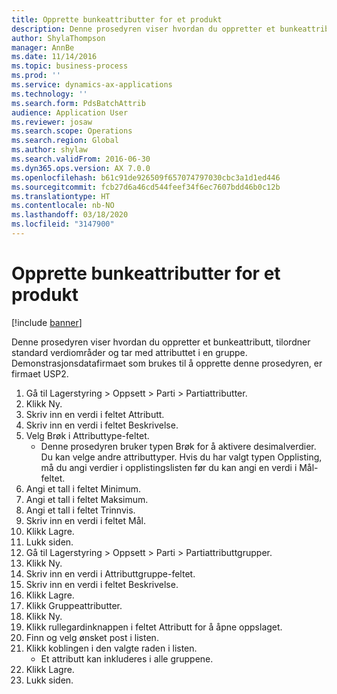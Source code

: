 ```yaml
---
title: Opprette bunkeattributter for et produkt
description: Denne prosedyren viser hvordan du oppretter et bunkeattributt, tilordner standard verdiområder og tar med attributtet i en gruppe.
author: ShylaThompson
manager: AnnBe
ms.date: 11/14/2016
ms.topic: business-process
ms.prod: ''
ms.service: dynamics-ax-applications
ms.technology: ''
ms.search.form: PdsBatchAttrib
audience: Application User
ms.reviewer: josaw
ms.search.scope: Operations
ms.search.region: Global
ms.author: shylaw
ms.search.validFrom: 2016-06-30
ms.dyn365.ops.version: AX 7.0.0
ms.openlocfilehash: b61c91de926509f657074797030cbc3a1d1ed446
ms.sourcegitcommit: fcb27d6a46cd544feef34f6ec7607bdd46b0c12b
ms.translationtype: HT
ms.contentlocale: nb-NO
ms.lasthandoff: 03/18/2020
ms.locfileid: "3147900"
---
```

# <a name="create-batch-attributes-for-a-product"></a>Opprette bunkeattributter for et produkt

[!include [banner](../../includes/banner.md)]

Denne prosedyren viser hvordan du oppretter et bunkeattributt, tilordner standard verdiområder og tar med attributtet i en gruppe. Demonstrasjonsdatafirmaet som brukes til å opprette denne prosedyren, er firmaet USP2.

1. Gå til Lagerstyring > Oppsett > Parti > Partiattributter.
2. Klikk Ny.
3. Skriv inn en verdi i feltet Attributt.
4. Skriv inn en verdi i feltet Beskrivelse.
5. Velg Brøk i Attributtype-feltet.
    * Denne prosedyren bruker typen Brøk for å aktivere desimalverdier. Du kan velge andre attributtyper. Hvis du har valgt typen Opplisting, må du angi verdier i opplistingslisten før du kan angi en verdi i Mål-feltet.  
6. Angi et tall i feltet Minimum.
7. Angi et tall i feltet Maksimum.
8. Angi et tall i feltet Trinnvis.
9. Skriv inn en verdi i feltet Mål.
10. Klikk Lagre.
11. Lukk siden.
12. Gå til Lagerstyring > Oppsett > Parti > Partiattributtgrupper.
13. Klikk Ny.
14. Skriv inn en verdi i Attributtgruppe-feltet.
15. Skriv inn en verdi i feltet Beskrivelse.
16. Klikk Lagre.
17. Klikk Gruppeattributter.
18. Klikk Ny.
19. Klikk rullegardinknappen i feltet Attributt for å åpne oppslaget.
20. Finn og velg ønsket post i listen.
21. Klikk koblingen i den valgte raden i listen.
    * Et attributt kan inkluderes i alle gruppene.  
22. Klikk Lagre.
23. Lukk siden.

